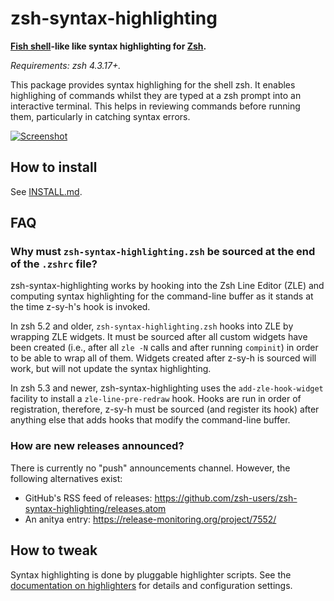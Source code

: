 zsh-syntax-highlighting
=======================

**[Fish shell][fish]-like like syntax highlighting for [Zsh][zsh].**

*Requirements: zsh 4.3.17+.*

[fish]: http://www.fishshell.com/
[zsh]: http://www.zsh.org/

This package provides syntax highlighing for the shell zsh.  It enables
highlighing of commands whilst they are typed at a zsh prompt into an
interactive terminal.  This helps in reviewing commands before running
them, particularly in catching syntax errors.

[![Screenshot](images/preview-smaller.png)](images/preview.png)


How to install
--------------

See [INSTALL.md](INSTALL.md).


FAQ
---

### Why must `zsh-syntax-highlighting.zsh` be sourced at the end of the `.zshrc` file?

zsh-syntax-highlighting works by hooking into the Zsh Line Editor (ZLE) and
computing syntax highlighting for the command-line buffer as it stands at the
time z-sy-h's hook is invoked.

In zsh 5.2 and older,
`zsh-syntax-highlighting.zsh` hooks into ZLE by wrapping ZLE widgets.  It must
be sourced after all custom widgets have been created (i.e., after all `zle -N`
calls and after running `compinit`) in order to be able to wrap all of them.
Widgets created after z-sy-h is sourced will work, but will not update the
syntax highlighting.

In zsh 5.3 and newer,
zsh-syntax-highlighting uses the `add-zle-hook-widget` facility to install
a `zle-line-pre-redraw` hook.  Hooks are run in order of registration,
therefore, z-sy-h must be sourced (and register its hook) after anything else
that adds hooks that modify the command-line buffer.

### How are new releases announced?

There is currently no "push" announcements channel.  However, the following
alternatives exist:

- GitHub's RSS feed of releases: https://github.com/zsh-users/zsh-syntax-highlighting/releases.atom
- An anitya entry: https://release-monitoring.org/project/7552/


How to tweak
------------

Syntax highlighting is done by pluggable highlighter scripts.  See the
[documentation on highlighters](docs/highlighters.md) for details and
configuration settings.
